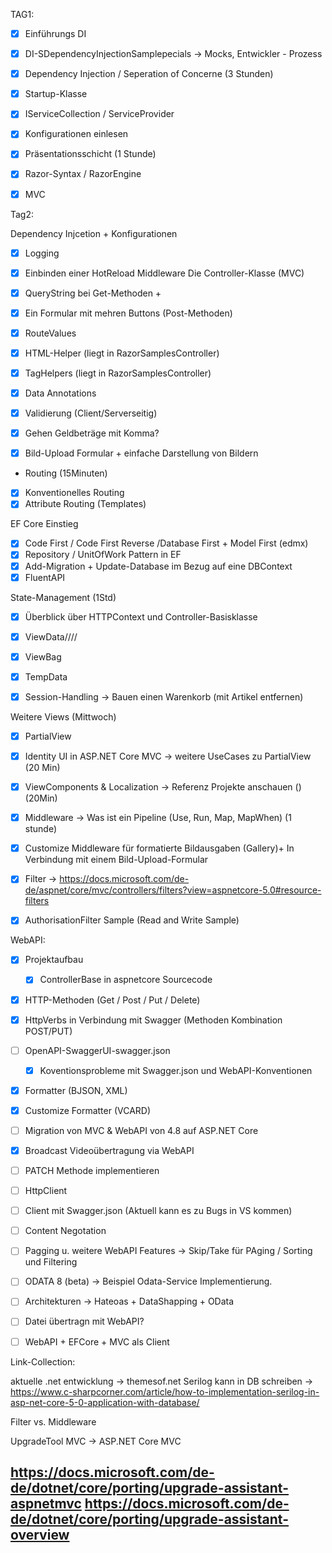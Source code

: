 ﻿TAG1:
- [x] Einführungs DI 
- [x] DI-SDependencyInjectionSamplepecials -> Mocks, Entwickler - Prozess
- [x] Dependency Injection / Seperation of Concerne (3 Stunden) 
- [x] Startup-Klasse
- [x] IServiceCollection / ServiceProvider
- [x] Konfigurationen einlesen

- [x] Präsentationsschicht (1 Stunde) 
- [x] Razor-Syntax / RazorEngine 
- [x] MVC


Tag2:

Dependency Injcetion + Konfigurationen
- [x] Logging 
- [x] Einbinden einer HotReload Middleware
Die Controller-Klasse (MVC)

- [x] QueryString bei Get-Methoden + 
- [x] Ein Formular mit mehren Buttons (Post-Methoden)
- [x] RouteValues
- [x] HTML-Helper (liegt in RazorSamplesController)
- [x] TagHelpers  (liegt in RazorSamplesController)
- [x] Data Annotations 
- [x] Validierung (Client/Serverseitig)
- [x] Gehen Geldbeträge mit Komma?

- [x] Bild-Upload Formular + einfache Darstellung von Bildern 

- Routing (15Minuten)
- [x] Konventionelles Routing
- [x] Attribute Routing (Templates)

EF Core Einstieg 
- [x] Code First / Code First Reverse /Database First + Model First (edmx)
- [x] Repository / UnitOfWork Pattern in EF
- [x] Add-Migration + Update-Database im Bezug auf eine DBContext 
- [x] FluentAPI 
 
State-Management (1Std) 
- [x] Überblick über HTTPContext und Controller-Basisklasse
- [x] ViewData////
- [x] ViewBag
- [x] TempData
- [x] Session-Handling -> Bauen einen Warenkorb (mit Artikel entfernen)


Weitere Views (Mittwoch)
- [x] PartialView
- [x] Identity UI in ASP.NET Core MVC -> weitere UseCases zu PartialView (20 Min)
- [x] ViewComponents & Localization -> Referenz Projekte anschauen () (20Min) 
- [x] Middleware -> Was ist ein Pipeline (Use, Run, Map, MapWhen) (1 stunde)
- [x] Customize Middleware für formatierte Bildausgaben (Gallery)+ In Verbindung mit einem Bild-Upload-Formular


- [x] Filter -> https://docs.microsoft.com/de-de/aspnet/core/mvc/controllers/filters?view=aspnetcore-5.0#resource-filters
- [x] AuthorisationFilter Sample (Read and Write Sample)




WebAPI:

- [x] Projektaufbau 
  - [x] ControllerBase in aspnetcore Sourcecode
- [x] HTTP-Methoden (Get / Post / Put / Delete)
- [x] HttpVerbs in Verbindung mit Swagger (Methoden Kombination POST/PUT)

- [ ] OpenAPI-SwaggerUI-swagger.json
  - [x] Koventionsprobleme mit Swagger.json und WebAPI-Konventionen

- [x] Formatter (BJSON, XML)
- [x] Customize Formatter (VCARD)
- [ ] Migration von MVC & WebAPI von 4.8 auf ASP.NET Core
- [x] Broadcast Videoübertragung via WebAPI
- [ ] PATCH Methode implementieren 

- [ ] HttpClient
- [ ] Client mit Swagger.json (Aktuell kann es zu Bugs in VS kommen)
- [ ] Content Negotation

- [ ] Pagging u. weitere WebAPI Features -> Skip/Take für PAging / Sorting und Filtering
- [ ] ODATA 8 (beta)  -> Beispiel Odata-Service Implementierung. 
- [ ] Architekturen -> Hateoas + DataShapping + OData 

- [ ] Datei übertragn mit WebAPI?
- [ ] WebAPI + EFCore + MVC als Client








Link-Collection:

aktuelle .net entwicklung -> themesof.net
Serilog kann in DB schreiben -> https://www.c-sharpcorner.com/article/how-to-implementation-serilog-in-asp-net-core-5-0-application-with-database/

Filter vs. Middleware 

UpgradeTool MVC -> ASP.NET Core MVC

https://docs.microsoft.com/de-de/dotnet/core/porting/upgrade-assistant-aspnetmvc
https://docs.microsoft.com/de-de/dotnet/core/porting/upgrade-assistant-overview
- 